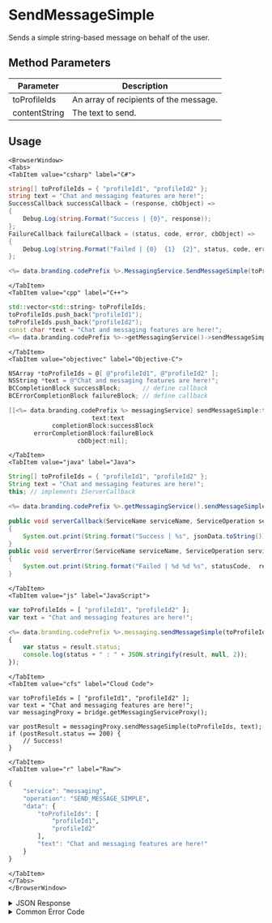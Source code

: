 # SendMessageSimple

Sends a simple string-based message on behalf of the user.



<PartialServop service_name="messaging" operation_name="SEND_MESSAGE_SIMPLE" />

## Method Parameters
Parameter | Description                         
--------- | ------------------------------------
toProfileIds | An array of recipients of the message.
contentString | The text to send. 

## Usage

```mdx-code-block
<BrowserWindow>
<Tabs>
<TabItem value="csharp" label="C#">
```

```csharp
string[] toProfileIds = { "profileId1", "profileId2" };
string text = "Chat and messaging features are here!";
SuccessCallback successCallback = (response, cbObject) =>
{
    Debug.Log(string.Format("Success | {0}", response));
};
FailureCallback failureCallback = (status, code, error, cbObject) =>
{
    Debug.Log(string.Format("Failed | {0}  {1}  {2}", status, code, error));
};

<%= data.branding.codePrefix %>.MessagingService.SendMessageSimple(toProfileIds, text, successCallback, failureCallback);
```

```mdx-code-block
</TabItem>
<TabItem value="cpp" label="C++">
```

```cpp
std::vector<std::string> toProfileIds;
toProfileIds.push_back("profileId1");
toProfileIds.push_back("profileId2");
const char *text = "Chat and messaging features are here!";
<%= data.branding.codePrefix %>->getMessagingService()->sendMessageSimple(toProfileIds, text, this);
```

```mdx-code-block
</TabItem>
<TabItem value="objectivec" label="Objective-C">
```

```objectivec
NSArray *toProfileIds = @[ @"profileId1", @"profileId2" ];
NSString *text = @"Chat and messaging features are here!";
BCCompletionBlock successBlock;      // define callback
BCErrorCompletionBlock failureBlock; // define callback

[[<%= data.branding.codePrefix %> messagingService] sendMessageSimple:toProfileIds
                       text:text
            completionBlock:successBlock
       errorCompletionBlock:failureBlock
                   cbObject:nil];
```

```mdx-code-block
</TabItem>
<TabItem value="java" label="Java">
```

```java
String[] toProfileIds = { "profileId1", "profileId2" };
String text = "Chat and messaging features are here!";
this; // implements IServerCallback

<%= data.branding.codePrefix %>.getMessagingService().sendMessageSimple(toProfileIds, text, this);

public void serverCallback(ServiceName serviceName, ServiceOperation serviceOperation, JSONObject jsonData)
{
    System.out.print(String.format("Success | %s", jsonData.toString()));
}
public void serverError(ServiceName serviceName, ServiceOperation serviceOperation, int statusCode, int reasonCode, String jsonError)
{
    System.out.print(String.format("Failed | %d %d %s", statusCode,  reasonCode, jsonError.toString()));
}
```

```mdx-code-block
</TabItem>
<TabItem value="js" label="JavaScript">
```

```javascript
var toProfileIds = [ "profileId1", "profileId2" ];
var text = "Chat and messaging features are here!";

<%= data.branding.codePrefix %>.messaging.sendMessageSimple(toProfileIds, text, result =>
{
	var status = result.status;
	console.log(status + " : " + JSON.stringify(result, null, 2));
});
```

```mdx-code-block
</TabItem>
<TabItem value="cfs" label="Cloud Code">
```

```cfscript
var toProfileIds = [ "profileId1", "profileId2" ];
var text = "Chat and messaging features are here!";
var messagingProxy = bridge.getMessagingServiceProxy();

var postResult = messagingProxy.sendMessageSimple(toProfileIds, text);
if (postResult.status == 200) {
    // Success!
}
```

```mdx-code-block
</TabItem>
<TabItem value="r" label="Raw">
```

```r
{
	"service": "messaging",
	"operation": "SEND_MESSAGE_SIMPLE",
	"data": {
		"toProfileIds": [
			"profileId1",
			"profileId2"
		],
		"text": "Chat and messaging features are here!"
	}
}
```

```mdx-code-block
</TabItem>
</Tabs>
</BrowserWindow>
```

<details>
<summary>JSON Response</summary>

```json
{
    "status": 200,
    "data": {
        "actual": 1,
        "requested": 1,
        "msgId": "cf56f676-1f8e-40f7-9546-1efd7746f940"
    }
}
```
</details>

<details>
<summary>Common Error Code</summary>

### Status Codes
Code | Name | Description                        
----- | ----------------------- | -----------------------------------
40601 | FEATURE_NOT_ENABLED | Messaging feature is not enabled for app.

</details>



